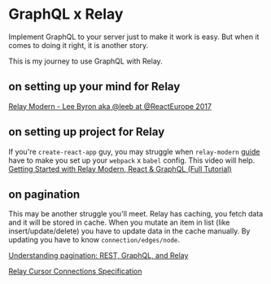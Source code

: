 # GraphQL x Relay
Implement GraphQL to your server just to make it work is easy.
But when it comes to doing it right, it is another story.

This is my journey to use GraphQL with Relay.

## on setting up your mind for Relay
[Relay Modern - Lee Byron aka @leeb at @ReactEurope 2017](https://www.youtube.com/watch?v=OdsMz7h_Li0&t=881s)

## on setting up project for Relay
If you're ```create-react-app``` guy, you may struggle when ```relay-modern``` [guide](https://facebook.github.io/relay/docs/relay-modern.html) have to make you set up your ```webpack``` x ```babel``` config. This video will help.   
[Getting Started with Relay Modern, React & GraphQL (Full Tutorial)](https://www.youtube.com/watch?v=XeALXh37WeU)

## on pagination
This may be another struggle you'll meet.
Relay has caching, you fetch data and it will be stored in cache.
When you mutate an item in list (like insert/update/delete) you have to update data in the cache manually.
By updating you have to know ```connection/edges/node```.

[Understanding pagination: REST, GraphQL, and Relay](https://dev-blog.apollodata.com/understanding-pagination-rest-graphql-and-relay-b10f835549e7)

[Relay Cursor Connections Specification](https://facebook.github.io/relay/graphql/connections.htm)
